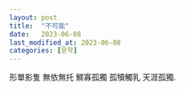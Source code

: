 ```yaml
---
layout: post
title:  "不可能"
date:   2023-06-08
last_modified_at: 2023-06-08
categories: [문학]
---
```


形單影隻 無依無托
鰥寡孤獨 孤犢觸乳
天涯孤獨.
